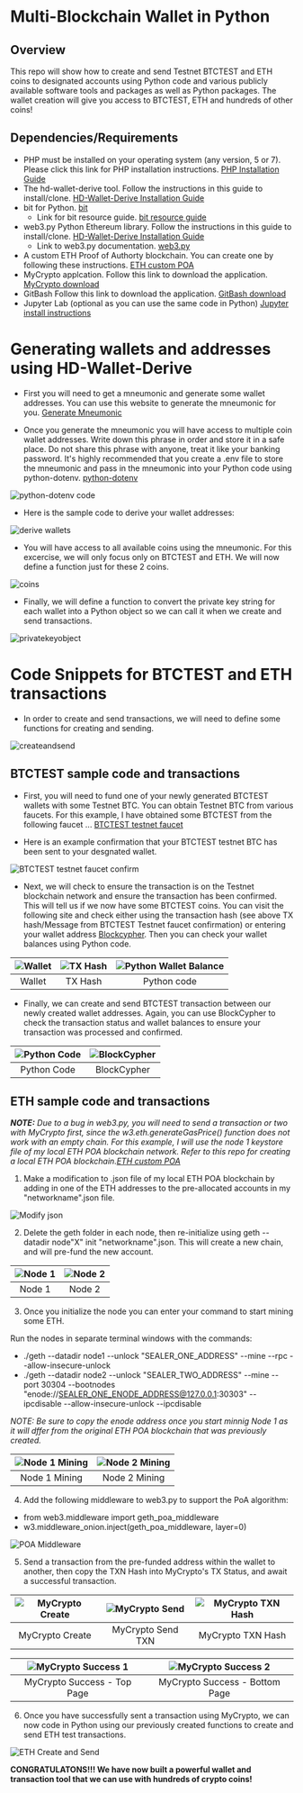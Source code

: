 # Multi-Blockchain Wallet in Python

## Overview

This repo will show how to create and send Testnet BTCTEST and ETH coins to designated accounts using Python code and various publicly available software tools and packages as well as Python packages. The wallet creation will give you access to BTCTEST, ETH and hundreds of other coins!

## Dependencies/Requirements

- PHP must be installed on your operating system (any version, 5 or 7). Please click this link for PHP installation instructions. [PHP Installation Guide](https://github.com/camdorazio/wallet/blob/main/HD_Wallet_Derive_Install_Guide.md)
- The hd-wallet-derive tool. Follow the instructions in this guide to install/clone. [HD-Wallet-Derive Installation Guide](https://github.com/camdorazio/wallet/blob/main/HD_Wallet_Derive_Install_Guide.md)
- bit for Python. [bit](https://pypi.org/project/bit/)
    - Link for bit resource guide. [bit resource guide](https://ofek.dev/bit/)
- web3.py Python Ethereum library. Follow the instructions in this guide to install/clone. [HD-Wallet-Derive Installation Guide](https://github.com/camdorazio/wallet/blob/main/Blockchain_TX_Install_Guide.md)
    - Link to web3.py documentation. [web3.py](https://web3py.readthedocs.io/en/stable/index.html)
- A custom ETH Proof of Authorty blockchain. You can create one by following these instructions. [ETH custom POA](https://github.com/camdorazio/Proof-of-Authority-Dev-Chain)
- MyCrypto applcation. Follow this link to download the application. [MyCrypto download](https://download.mycrypto.com/)
- GitBash Follow this link to download the application. [GitBash download](https://git-scm.com/downloads)
- Jupyter Lab (optional as you can use the same code in Python) [Jupyter install instructions](https://jupyter.org/install)

# Generating wallets and addresses using HD-Wallet-Derive

- First you will need to get a mneumonic and generate some wallet addresses. You can use this website to generate the mneumonic for you. [Generate Mneumonic](https://iancoleman.io/bip39/)

- Once you generate the mneumonic you will have access to multiple coin wallet addresses. Write down this phrase in order and store it in a safe place. Do not share this phrase with anyone, treat it like your banking password. It's highly recommended that you create a .env file to store the mneumonic and pass in the mneumonic into your Python code using python-dotenv. [python-dotenv](https://pypi.org/project/python-dotenv/)

![python-dotenv code](./Screenshots/ImportMneumonic.png "python-dotenv code")

- Here is the sample code to derive your wallet addresses:

![derive wallets](./Screenshots/derivewallets.png "derive wallets")

- You will have access to all available coins using the mneumonic. For this excercise, we will only focus only on BTCTEST and ETH. We will now define a function just for these 2 coins.

![coins](./Screenshots/coins.png "coins")

- Finally, we will define a function to convert the private key string for each wallet into a Python object so we can call it when we create and send transactions.

![privatekeyobject](./Screenshots/privatekeyobject.png "privatekeyobject")

# Code Snippets for BTCTEST and ETH transactions

- In order to create and send transactions, we will need to define some functions for creating and sending.

![createandsend](./Screenshots/createandsend.png "createandsend")

## BTCTEST sample code and transactions
- First, you will need to fund one of your newly generated BTCTEST wallets with some Testnet BTC. You can obtain Testnet BTC from various faucets. For this example, I have obtained some BTCTEST from the following faucet ...
[BTCTEST testnet faucet](https://testnet.help/en/btcfaucet/testnet)

- Here is an example confirmation that your BTCTEST testnet BTC has been sent to your desgnated wallet.

![BTCTEST testnet faucet confirm](./Screenshots/TestnetBTCTESTfaucet.png "BTCTEST testnet faucet confirm")

- Next, we will check to ensure the transaction is on the Testnet blockchain network and ensure the transaction has been confirmed. This will tell us if we now have some BTCTEST coins. You can visit the following site and check either using the transaction hash (see above TX hash/Message from BTCTEST Testnet faucet confirmation) or entering your wallet address [Blockcypher](https://live.blockcypher.com/). Then you can check your wallet balances using Python code.

|![Wallet](./Screenshots/BlockcypherWallet.png "Wallet") | ![TX Hash](./Screenshots/BlockcypherTXHash.png "TX Hash")| ![Python Wallet Balance](./Screenshots/PythonWalletBalance.png "Python Wallet Balance")|
|:---:|:---:|:---:|
| Wallet | TX Hash | Python code |

- Finally, we can create and send BTCTEST transaction between our newly created wallet addresses. Again, you can use BlockCypher to check the transaction status and wallet balances to ensure your transaction was processed and confirmed.

|![Python Code](./Screenshots/createandsendBTCTEST.png "Python Code") | ![BlockCypher](./Screenshots/BlockcypherReceiveWallet.png "BlockCypher")|
|:---:|:---:|
| Python Code | BlockCypher |

## ETH sample code and transactions

***NOTE:**  Due to a bug in web3.py, you will need to send a transaction or two with MyCrypto first, since the w3.eth.generateGasPrice() function does not work with an empty chain. For this example, I will use the node 1 keystore file of my local ETH POA blockchain network. Refer to this repo for creating a local ETH POA blockchain.[ETH custom POA](https://github.com/camdorazio/Proof-of-Authority-Dev-Chain)*

1. Make a modification to .json file of my local ETH POA blockchain by adding in one of the ETH addresses to the pre-allocated accounts in my "networkname".json file.

![Modify json](./Screenshots/adding_in_eth_address_to_ethtest.png "Modify json")

2. Delete the geth folder in each node, then re-initialize using geth --datadir node"X" init "networkname".json. This will create a new chain, and will pre-fund the new account.

|![Node 1](./Screenshots/Node1_command.png "Node 1") | ![Node 2](./Screenshots/Node2_command.png "Node 2")|
|:---:|:---:|
| Node 1 | Node 2|

3. Once you initialize the node you can enter your command to start mining some ETH.

Run the nodes in separate terminal windows with the commands:

- ./geth --datadir node1 --unlock "SEALER_ONE_ADDRESS" --mine --rpc --allow-insecure-unlock
- ./geth --datadir node2 --unlock "SEALER_TWO_ADDRESS" --mine --port 30304 --bootnodes "enode://SEALER_ONE_ENODE_ADDRESS@127.0.0.1:30303" --ipcdisable --allow-insecure-unlock --ipcdisable

*NOTE: Be sure to copy the enode address once you start minnig Node 1 as it will dffer from the original ETH POA blockchain that was previously created.*

|![Node 1 Mining](./Screenshots/Node1_mining.png "Node 1 Mining") | ![Node 2 Mining](./Screenshots/Node2_mining.png "Node 2 Mining")|
|:---:|:---:|
| Node 1 Mining| Node 2 Mining|

4. Add the following middleware to web3.py to support the PoA algorithm:

- from web3.middleware import geth_poa_middleware
- w3.middleware_onion.inject(geth_poa_middleware, layer=0)

![POA Middleware](./Screenshots/POAMiddleware.png "POA Middleware")

5.  Send a transaction from the pre-funded address within the wallet to another, then copy the TXN Hash into MyCrypto's TX Status, and await a successful transaction.

|![MyCrypto Create](./Screenshots/MyCrypto_CreateTransaction.png "MyCrypto Create")| ![MyCrypto Send](./Screenshots/MyCrypto_SendTransaction.png "MyCrypto Send")| ![MyCrypto TXN Hash](./Screenshots/MyCrypto_TXNHash.png "MyCrypto TXN Hash")|
|:---:|:---:|:---:|
| MyCrypto Create| MyCrypto Send TXN| MyCrypto TXN Hash|

|![MyCrypto Success 1](./Screenshots/MyCrypto_TNXSuccess1.png "MyCrypto Success 1")| ![MyCrypto Success 2](./Screenshots/MyCrypto_TNXSuccess2.png "MyCrypto Success 2")|
|:---:|:---:|
| MyCrypto Success - Top Page| MyCrypto Success - Bottom Page| 

6. Once you have successfully sent a transaction using MyCrypto, we can now code in Python using our previously created functions to create and send ETH test transactions.

![ETH Create and Send](./Screenshots/ETHcreateandsend.png "ETH Create and Send")

**CONGRATULATONS!!! We have now built a powerful wallet and transaction tool that we can use with hundreds of crypto coins!**
